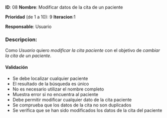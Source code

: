 **ID**: 08 
**Nombre**: Modificar datos de la cita de un paciente

**Prioridad** (de 1 a 10): 9 
**Iteracion**:1

**Responsable**: Usuario

### Descripcion:

Como *Usuario* quiero *modificar la cita paciente* con el objetivo de *cambiar la cita de un paciente*.

#### Validación 

* Se debe localizar cualquier paciente
* El resultado de la búsqueda es único
* No es necesario utilizar el nombre completo
* Muestra error si no encuentra al paciente
* Debe permitir modificar cualquier dato de la cita paciente
* Se comprueba que los datos de la cita no son duplicados
* Se verifica que se han sido modificados los datos de la cita del paciente